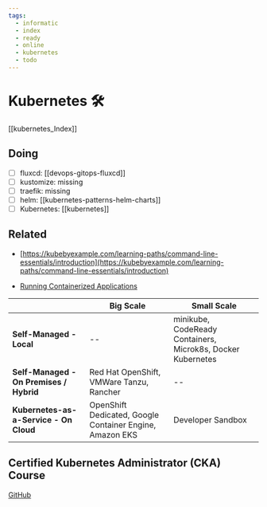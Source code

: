 ```yaml
---
tags:
  - informatic
  - index
  - ready
  - online
  - kubernetes
  - todo
---
```


# Kubernetes 🛠

[[kubernetes_Index]]

## Doing

- [ ] fluxcd: [[devops-gitops-fluxcd]]
- [ ] kustomize: missing
- [ ] traefik: missing
- [ ] helm: [[kubernetes-patterns-helm-charts]]
- [ ] Kubernetes: [[kubernetes]]

## Related

- [https://kubebyexample.com/learning-paths/command-line-essentials/introduction](https://kubebyexample.com/learning-paths/command-line-essentials/introduction)

- [Running Containerized Applications](https://kubebyexample.com/learning-paths/application-development-kubernetes/lesson-1-running-containerized-applications-1)

|                                | **Big Scale**                                  | **Small Scale**                                    |
|--------------------------------|-----------------------------------------------|--------------------------------------------------|
| **Self-Managed - Local**       | --                                            | minikube, CodeReady Containers, Microk8s, Docker Kubernetes |
| **Self-Managed - On Premises / Hybrid** | Red Hat OpenShift, VMWare Tanzu, Rancher | --                                               |
| **Kubernetes-as-a-Service - On Cloud**  | OpenShift Dedicated, Google Container Engine, Amazon EKS | Developer Sandbox                                |

##  Certified Kubernetes Administrator (CKA) Course

[GitHub](https://github.com/kodekloudhub/certified-kubernetes-administrator-course)